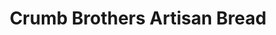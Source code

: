 ---
title: "Crumb Brothers Artisan Bread"
url: /logan/crumb-brothers-artisan-bread/
shop: Bäckerei
---